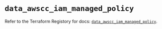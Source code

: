 # `data_awscc_iam_managed_policy`

Refer to the Terraform Registory for docs: [`data_awscc_iam_managed_policy`](https://registry.terraform.io/providers/hashicorp/awscc/0.70.0/docs/data-sources/iam_managed_policy).
